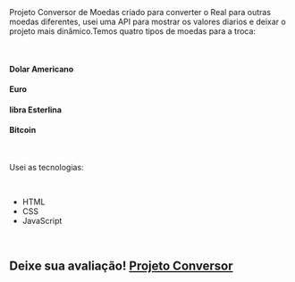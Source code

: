 <br>
<br>
<p>Projeto Conversor de Moedas criado para converter o Real para outras moedas diferentes, usei uma API para mostrar os valores diarios e deixar o projeto mais dinâmico.Temos quatro tipos de moedas para a troca:</p>
 <br>
 <h4>Dolar Americano</h4>
 <h4>Euro</h4> 
 <h4>libra Esterlina </h4>
 <h4>Bitcoin</h4>
 <br>
 <p>Usei as tecnologias: </p>
 <br>
 <ul>
 <li>HTML</li>
 <li>CSS</li>
 <li>JavaScript</li>
 </ul>
 <br>
 <h2>Deixe sua avaliação! <a href="https://micaelmarcos13.github.io/Conversor-de-Moedas"/>Projeto Conversor</a></h2>
 
